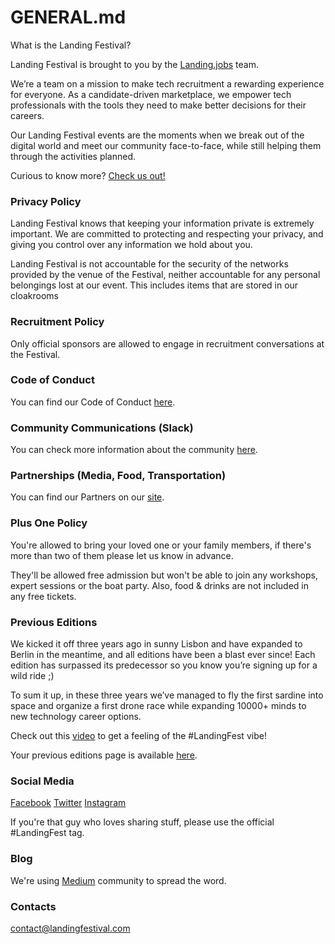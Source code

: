# GENERAL.md

What is the Landing Festival?

Landing Festival is brought to you by the [Landing.jobs](https://landing.jobs?utm_source=github&utm_medium=referral&utm_content=ticket&utm_campaign=festival) team.

We’re a team on a mission to make tech recruitment a rewarding experience for everyone. As a candidate-driven marketplace, we empower tech professionals with the tools they need to make better decisions for their careers.

Our Landing Festival events are the moments when we break out of the digital world and meet our community face-to-face, while still helping them through the activities planned.

Curious to know more? [Check us out!](https://landing.jobs?utm_source=github&utm_medium=referral&utm_content=ticket&utm_campaign=festival)

### Privacy Policy

Landing Festival knows that keeping your information private is extremely important. We are committed to protecting and respecting your privacy, and giving you control over any information we hold about you.

Landing Festival is not accountable for the security of the networks provided by the venue of the Festival, neither accountable for any personal belongings lost at our event. This includes items that are stored in our cloakrooms 

### Recruitment Policy

Only official sponsors are allowed to engage in recruitment conversations at the Festival.

### Code of Conduct

You can find our Code of Conduct [here](https://landingfestival.com/lisbon/code-of-conduct).

### Community Communications (Slack)

You can check more information about the community [here](https://github.com/LandingFestival/FAQ.md/blob/master/6.%20Slack%20Community.md).

### Partnerships (Media, Food, Transportation)

You can find our Partners on our [site](https://landingfestival.com/lisbon/about#partners).

### Plus One Policy

You're allowed to bring your loved one or your family members, if there's more than two of them please let us know in advance.

They'll be allowed free admission but won't be able to join any workshops, expert sessions or the boat party. Also, food & drinks are not included in any free tickets.

### Previous Editions

We kicked it off three years ago in sunny Lisbon and have expanded to Berlin in the meantime, and all editions have been a blast ever since! Each edition has surpassed its predecessor so you know you’re signing up for a wild ride ;)

To sum it up, in these three years we’ve managed to fly the first sardine into space and organize a first drone race while expanding 10000+ minds to new technology career options.

Check out this [video](https://www.youtube.com/watch?v=PD7ZFINKfUk&t=40s) to get a feeling of the #LandingFest vibe!

Your previous editions page is available [here](https://landingfestival.com/lisbon/previous-editions).

### Social Media

[Facebook](https://www.facebook.com/LandingFestivalPage) 
[Twitter](https://twitter.com/LandingFest)
[Instagram](https://www.instagram.com/landingfestival)

If you're that guy who loves sharing stuff, please use the official #LandingFest tag.

### Blog

We're using [Medium](https://medium.com/landingfestival) community to spread the word.

### Contacts

contact@landingfestival.com
